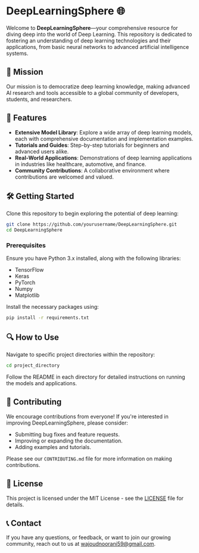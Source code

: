 # DeepLearningSphere 🌐

Welcome to **DeepLearningSphere**—your comprehensive resource for diving deep into the world of Deep Learning. This repository is dedicated to fostering an understanding of deep learning technologies and their applications, from basic neural networks to advanced artificial intelligence systems.

## 🎯 Mission
Our mission is to democratize deep learning knowledge, making advanced AI research and tools accessible to a global community of developers, students, and researchers.

## 🌟 Features
- **Extensive Model Library**: Explore a wide array of deep learning models, each with comprehensive documentation and implementation examples.
- **Tutorials and Guides**: Step-by-step tutorials for beginners and advanced users alike.
- **Real-World Applications**: Demonstrations of deep learning applications in industries like healthcare, automotive, and finance.
- **Community Contributions**: A collaborative environment where contributions are welcomed and valued.

## 🛠 Getting Started

Clone this repository to begin exploring the potential of deep learning:

```bash
git clone https://github.com/yourusername/DeepLearningSphere.git
cd DeepLearningSphere
```

### Prerequisites
Ensure you have Python 3.x installed, along with the following libraries:
- TensorFlow
- Keras
- PyTorch
- Numpy
- Matplotlib

Install the necessary packages using:
```bash
pip install -r requirements.txt
```

## 🔍 How to Use

Navigate to specific project directories within the repository:
```bash
cd project_directory
```
Follow the README in each directory for detailed instructions on running the models and applications.

## 🤝 Contributing

We encourage contributions from everyone! If you're interested in improving DeepLearningSphere, please consider:
- Submitting bug fixes and feature requests.
- Improving or expanding the documentation.
- Adding examples and tutorials.

Please see our `CONTRIBUTING.md` file for more information on making contributions.

## 📜 License

This project is licensed under the MIT License - see the [LICENSE](LICENSE) file for details.

## 📞 Contact

If you have any questions, or feedback, or want to join our growing community, reach out to us at [wajoudnoorani59@gmail.com](mailto:wajoudnoorani59@gmail.com).
